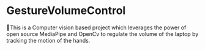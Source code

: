 # GestureVolumeControl
📍This is a Computer vision based project which leverages the power of open source MediaPipe and OpenCv to regulate the volume of the laptop by tracking the motion of the hands.
